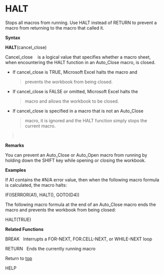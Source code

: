 HALT
====

Stops all macros from running. Use HALT instead of RETURN to prevent a
macro from returning to the macro that called it.

**Syntax**

**HALT**(cancel\_close)

Cancel\_close    is a logical value that specifies whether a macro
sheet, when encountering the HALT function in an Auto\_Close macro, is
closed.

-   If cancel\_close is TRUE, Microsoft Excel halts the macro and
    > prevents the workbook from being closed.

-   If cancel\_close is FALSE or omitted, Microsoft Excel halts the
    > macro and allows the workbook to be closed.

-   If cancel\_close is specified in a macro that is not an Auto\_Close
    > macro, it is ignored and the HALT function simply stops the
    > current macro.

>  

**Remarks**

You can prevent an Auto\_Close or Auto\_Open macro from running by
holding down the SHIFT key while opening or closing the workbook.

**Examples**

If A1 contains the \#N/A error value, then when the following macro
formula is calculated, the macro halts:

IF(ISERROR(A1), HALT(), GOTO(D4))

The following macro formula at the end of an Auto\_Close macro ends the
macro and prevents the workbook from being closed:

HALT(TRUE)

**Related Functions**

BREAK   Interrupts a FOR-NEXT, FOR.CELL-NEXT, or WHILE-NEXT loop

RETURN   Ends the currently running macro

Return to [top](#H)

HELP
